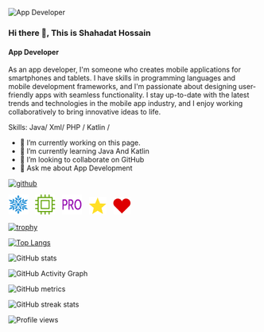 ![App Developer](https://media.licdn.com/dms/image/D4E16AQHRddiz99TBEw/profile-displaybackgroundimage-shrink_350_1400/0/1675274361722?e=1683158400&v=beta&t=tsTLes_dPESG1JBvxTw9wHQ_epBSAQfS-8q4m76anzY)

### Hi there 👋, This is Shahadat Hossain
#### App Developer

As an app developer, I'm someone who creates mobile applications for smartphones and tablets. I have skills in programming languages and mobile development frameworks, and I'm passionate about designing user-friendly apps with seamless functionality. I stay up-to-date with the latest trends and technologies in the mobile app industry, and I enjoy working collaboratively to bring innovative ideas to life.

Skills: Java/ Xml/ PHP / Katlin / 

- 🔭 I’m currently working on this page. 
- 🌱 I’m currently learning Java And Katlin  
- 👯 I’m looking to collaborate on GitHub 
- 💬 Ask me about App Development 


[<img src='https://cdn.jsdelivr.net/npm/simple-icons@3.0.1/icons/github.svg' alt='github' height='40'>](https://github.com/shahadat34)  

<a href='https://archiveprogram.github.com/'><img src='https://raw.githubusercontent.com/acervenky/animated-github-badges/master/assets/acbadge.gif' width='40' height='40'></a> <a href='https://docs.github.com/en/developers'><img src='https://raw.githubusercontent.com/acervenky/animated-github-badges/master/assets/devbadge.gif' width='40' height='40'></a> <a href='https://github.com/pricing'><img src='https://raw.githubusercontent.com/acervenky/animated-github-badges/master/assets/pro.gif' width='40' height='40'></a> <a href='https://stars.github.com/'><img src='https://raw.githubusercontent.com/acervenky/animated-github-badges/master/assets/starbadge.gif' width='35' height='35'></a> <a href='https://docs.github.com/en/github/supporting-the-open-source-community-with-github-sponsors'><img src='https://raw.githubusercontent.com/acervenky/animated-github-badges/master/assets/sponsorbadge.gif' width='35' height='35'></a> 

[![trophy](https://github-profile-trophy.vercel.app/?username=shahadat34)](https://github.com/ryo-ma/github-profile-trophy)

[![Top Langs](https://github-readme-stats.vercel.app/api/top-langs/?username=shahadat34)](https://github.com/anuraghazra/github-readme-stats)

![GitHub stats](https://github-readme-stats.vercel.app/api?username=shahadat34&show_icons=true&count_private=true)  

![GitHub Activity Graph](https://activity-graph.herokuapp.com/graph?username=shahadat34)  

![GitHub metrics](https://metrics.lecoq.io/shahadat34)  

![GitHub streak stats](https://streak-stats.demolab.com/?user=shahadat34)  

![Profile views](https://gpvc.arturio.dev/shahadat34)  
